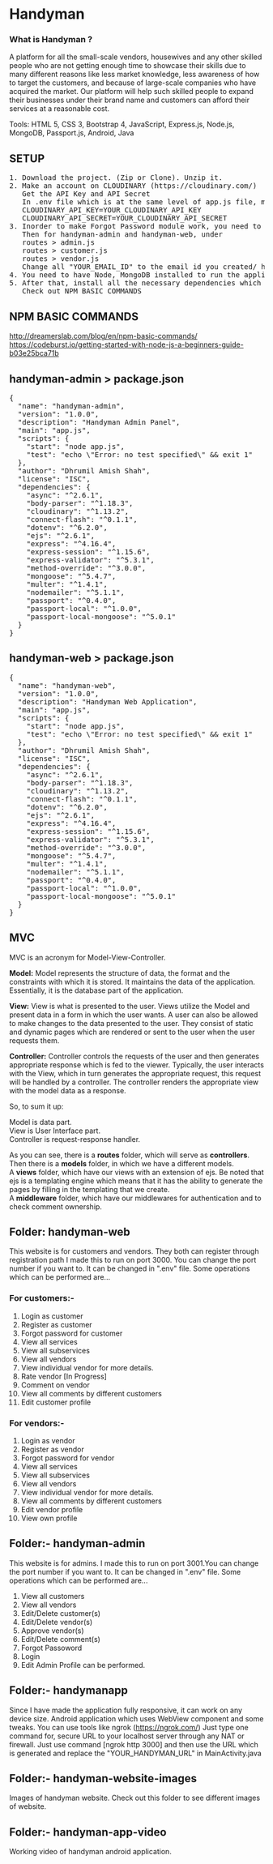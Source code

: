# Handyman
### What is Handyman ?
A platform for all the small-scale vendors, housewives and any other skilled people who are not getting enough time to showcase their skills due to many different reasons like less market knowledge, less awareness of how to target the customers, and because of large-scale companies who have acquired the market. Our platform will help such skilled people to expand their businesses under their brand name and customers can afford their services at a reasonable cost. 

Tools: HTML 5, CSS 3, Bootstrap 4, JavaScript, Express.js, Node.js, MongoDB, Passport.js, Android, Java

## SETUP
<pre>
1. Download the project. (Zip or Clone). Unzip it.
2. Make an account on CLOUDINARY (https://cloudinary.com/)
   Get the API Key and API Secret
   In .env file which is at the same level of app.js file, make updates as below for handyman-web and handyman-admin
   CLOUDINARY_API_KEY=YOUR_CLOUDINARY_API_KEY
   CLOUDINARY_API_SECRET=YOUR_CLOUDINARY_API_SECRET
3. Inorder to make Forgot Password module work, you need to create a new email id or use any existing.
   Then for handyman-admin and handyman-web, under
   routes > admin.js
   routes > customer.js
   routes > vendor.js
   Change all "YOUR_EMAIL_ID" to the email id you created/ had in advance [existing].
4. You need to have Node, MongoDB installed to run the application
5. After that, install all the necessary dependencies which are listed below for handyman-web and handyman-admin.
   Check out NPM BASIC COMMANDS
</pre>

## NPM BASIC COMMANDS
http://dreamerslab.com/blog/en/npm-basic-commands/ <br/>
https://codeburst.io/getting-started-with-node-js-a-beginners-guide-b03e25bca71b

## handyman-admin > package.json
<pre>
{
  "name": "handyman-admin",
  "version": "1.0.0",
  "description": "Handyman Admin Panel",
  "main": "app.js",
  "scripts": {
    "start": "node app.js",
    "test": "echo \"Error: no test specified\" && exit 1"
  },
  "author": "Dhrumil Amish Shah",
  "license": "ISC",
  "dependencies": {
    "async": "^2.6.1",
    "body-parser": "^1.18.3",
    "cloudinary": "^1.13.2",
    "connect-flash": "^0.1.1",
    "dotenv": "^6.2.0",
    "ejs": "^2.6.1",
    "express": "^4.16.4",
    "express-session": "^1.15.6",
    "express-validator": "^5.3.1",
    "method-override": "^3.0.0",
    "mongoose": "^5.4.7",
    "multer": "^1.4.1",
    "nodemailer": "^5.1.1",
    "passport": "^0.4.0",
    "passport-local": "^1.0.0",
    "passport-local-mongoose": "^5.0.1"
  }
}
</pre>


## handyman-web > package.json
<pre>
{
  "name": "handyman-web",
  "version": "1.0.0",
  "description": "Handyman Web Application",
  "main": "app.js",
  "scripts": {
    "start": "node app.js",
    "test": "echo \"Error: no test specified\" && exit 1"
  },
  "author": "Dhrumil Amish Shah",
  "license": "ISC",
  "dependencies": {
    "async": "^2.6.1",
    "body-parser": "^1.18.3",
    "cloudinary": "^1.13.2",
    "connect-flash": "^0.1.1",
    "dotenv": "^6.2.0",
    "ejs": "^2.6.1",
    "express": "^4.16.4",
    "express-session": "^1.15.6",
    "express-validator": "^5.3.1",
    "method-override": "^3.0.0",
    "mongoose": "^5.4.7",
    "multer": "^1.4.1",
    "nodemailer": "^5.1.1",
    "passport": "^0.4.0",
    "passport-local": "^1.0.0",
    "passport-local-mongoose": "^5.0.1"
  }
}
</pre>

## MVC

MVC is an acronym for Model-View-Controller.

**Model:** Model represents the structure of data, the format and the constraints with which it is stored. It maintains the data of the application. Essentially, it is the database part of the application.

**View:** View is what is presented to the user. Views utilize the Model and present data in a form in which the user wants. A user can also be allowed to make changes to the data presented to the user. They consist of static and dynamic pages which are rendered or sent to the user when the user requests them.

**Controller:** Controller controls the requests of the user and then generates appropriate response which is fed to the viewer. Typically, the user interacts with the View, which in turn generates the appropriate request, this request will be handled by a controller. The controller renders the appropriate view with the model data as a response.

So, to sum it up:

Model is data part.<br/>
View is User Interface part.<br/>
Controller is request-response handler.<br/>

As you can see, there is a **routes** folder, which will serve as **controllers**.<br/>
Then there is a **models** folder, in which we have a different models.<br/>
A **views** folder, which have our views with an extension of ejs. Be noted that ejs is a templating engine which means that it has the ability to generate the pages by filling in the templating that we create.<br/>
A **middleware** folder, which have our middlewares for authentication and to check comment ownership.<br/>

## Folder: handyman-web
This website is for customers and vendors. They both can register through registration path
I made this to run on port 3000. You can change the port number if you want to.
It can be changed in ".env" file.
Some operations which can be performed are...

### For customers:-
1.  Login as customer
2.  Register as customer
3.  Forgot password for customer
4.  View all services
5.  View all subservices
6.  View all vendors
7.  View individual vendor for more details.
8.  Rate vendor [In Progress]
9.  Comment on vendor
10. View all comments by different customers
11. Edit customer profile

### For vendors:-
1.  Login as vendor
2.  Register as vendor
3.  Forgot password for vendor
4.  View all services
5.  View all subservices
6.  View all vendors
7.  View individual vendor for more details.
8.  View all comments by different customers
9.  Edit vendor profile
10. View own profile



## Folder:- handyman-admin
This website is for admins.
I made this to run on port 3001.You can change the port number if you want to.
It can be changed in ".env" file. 
Some operations which can be performed are...
1. View all customers
2. View all vendors
3. Edit/Delete customer(s)
4. Edit/Delete vendor(s)
5. Approve vendor(s)
6. Edit/Delete comment(s) 
7. Forgot Passoword
8. Login 
9. Edit Admin Profile can be performed.

## Folder:- handymanapp
Since I have made the application fully responsive, it can work on any device size. 
Android application which uses WebView component and some tweaks.
You can use tools like ngrok (https://ngrok.com/)
Just type one command for, secure URL to your localhost server through any NAT or firewall.
Just use command [ngrok http 3000] and then use the URL which is generated and replace the "YOUR_HANDYMAN_URL" in MainActivity.java

## Folder:- handyman-website-images
Images of handyman website. Check out this folder to see different images of website.

## Folder:- handyman-app-video
Working video of handyman android application.
